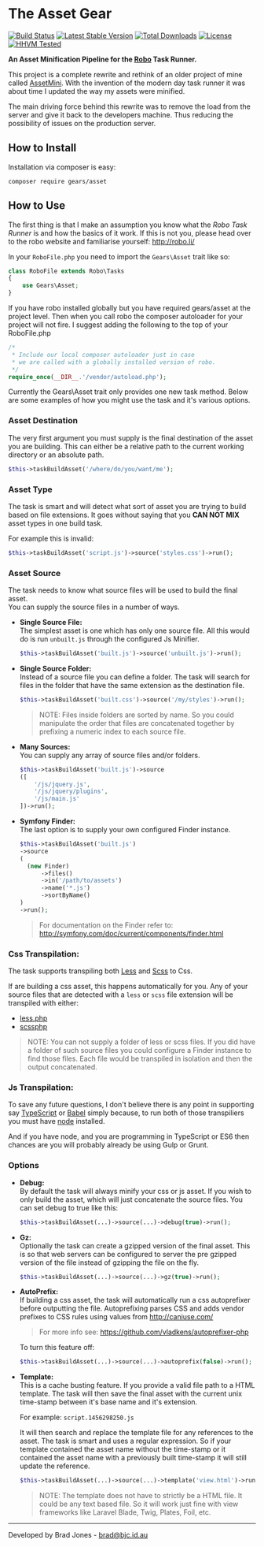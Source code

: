 The Asset Gear
================================================================================
[![Build Status](https://travis-ci.org/phpgearbox/asset.svg?branch=master)](https://travis-ci.org/phpgearbox/asset)
[![Latest Stable Version](https://poser.pugx.org/gears/asset/v/stable.svg)](https://packagist.org/packages/gears/asset)
[![Total Downloads](https://poser.pugx.org/gears/asset/downloads.svg)](https://packagist.org/packages/gears/asset)
[![License](https://poser.pugx.org/gears/asset/license.svg)](https://packagist.org/packages/gears/asset)
[![HHVM Tested](http://hhvm.h4cc.de/badge/gears/asset.svg?style=flat)](http://hhvm.h4cc.de/package/gears/asset)

**An Asset Minification Pipeline for the [Robo](http://robo.li/) Task Runner.**

This project is a complete rewrite and rethink of an older project of mine
called [AssetMini](https://github.com/brad-jones/assetmini). With the invention
of the modern day task runner it was about time I updated the way my assets
were minified.

The main driving force behind this rewrite was to remove the load from the
server and give it back to the developers machine. Thus reducing the possibility
of issues on the production server.

How to Install
--------------------------------------------------------------------------------
Installation via composer is easy:

	composer require gears/asset

How to Use
--------------------------------------------------------------------------------
The first thing is that I make an assumption you know what the
_Robo Task Runner_ is and how the basics of it work. If this is not you,
please head over to the robo website and familiarise yourself: http://robo.li/

In your ```RoboFile.php``` you need to import the ```Gears\Asset``` trait like so:

```php
class RoboFile extends Robo\Tasks
{
	use Gears\Asset;
}
```

If you have robo installed globally but you have required gears/asset at the
project level. Then when you call robo the composer autoloader for your project
will not fire. I suggest adding the following to the top of your RoboFile.php

```php
/*
 * Include our local composer autoloader just in case
 * we are called with a globally installed version of robo.
 */
require_once(__DIR__.'/vendor/autoload.php');
```

Currently the Gears\Asset trait only provides one new task method.
Below are some examples of how you might use the task and it's various options.

### Asset Destination
The very first argument you must supply is the final destination of the asset
you are building. This can either be a relative path to the current working
directory or an absolute path.

```php
$this->taskBuildAsset('/where/do/you/want/me');
```

### Asset Type
The task is smart and will detect what sort of asset you are trying to build
based on file extensions. It goes without saying that you __CAN NOT MIX__
asset types in one build task.

For example this is invalid:

```php
$this->taskBuildAsset('script.js')->source('styles.css')->run();
```

### Asset Source
The task needs to know what source files will be used to build the final asset.  
You can supply the source files in a number of ways.

* __Single Source File:__  
  The simplest asset is one which has only one source file.
  All this would do is run ```unbuilt.js``` through the configured Js Minifier.

  ```php
  $this->taskBuildAsset('built.js')->source('unbuilt.js')->run();
  ```

* __Single Source Folder:__  
  Instead of a source file you can define a folder.
  The task will search for files in the folder that have the same extension as
  the destination file.

  ```php
  $this->taskBuildAsset('built.css')->source('/my/styles')->run();
  ```

  > NOTE: Files inside folders are sorted by name. So you could manipulate the
  > order that files are concatenated together by prefixing a numeric index to
  > each source file.

* __Many Sources:__  
  You can supply any array of source files and/or folders.

  ```php
  $this->taskBuildAsset('built.js')->source
  ([
	  '/js/jquery.js',
	  '/js/jquery/plugins',
	  '/js/main.js'
  ])->run();
  ```

* __Symfony Finder:__  
  The last option is to supply your own configured Finder instance.

  ```php
  $this->taskBuildAsset('built.js')
  ->source
  (
  	(new Finder)
		->files()
  		->in('/path/to/assets')
  		->name('*.js')
  		->sortByName()
  )
  ->run();
  ```

  > For documentation on the Finder refer to:
  > http://symfony.com/doc/current/components/finder.html

### Css Transpilation:
The task supports transpiling both [Less](http://lesscss.org/)
and [Scss](http://sass-lang.com/) to Css.

If are building a css asset, this happens automatically for you.
Any of your source files that are detected with a ```less``` or ```scss``` file
extension will be transpiled with either:

* [less.php](https://github.com/oyejorge/less.php)
* [scssphp](https://github.com/leafo/scssphp)

> NOTE: You can not supply a folder of less or scss files.
> If you did have a folder of such source files you could configure a Finder
> instance to find those files. Each file would be transpiled in isolation and
> then the output concatenated.

### Js Transpilation:
To save any future questions, I don't believe there is any point in supporting
say [TypeScript](http://www.typescriptlang.org/) or [Babel](https://babeljs.io/)
simply because, to run both of those transpiliers you must have
[node](https://nodejs.org) installed.

And if you have node, and you are programming in TypeScript or ES6 then chances
are you will probably already be using Gulp or Grunt.

### Options

* __Debug:__  
  By default the task will always minify your css or js asset. If you wish to
  only build the asset, which will just concatenate the source files. You can
  set debug to true like this:

  ```php
  $this->taskBuildAsset(...)->source(...)->debug(true)->run();
  ```

* __Gz:__  
  Optionally the task can create a gzipped version of the final asset. This is
  so that web servers can be configured to server the pre gzipped version of the
  file instead of gzipping the file on the fly.

  ```php
  $this->taskBuildAsset(...)->source(...)->gz(true)->run();
  ```

* __AutoPrefix:__  
  If building a css asset, the task will automatically run a css autoprefixer
  before outputting the file. Autoprefixing parses CSS and adds vendor prefixes
  to CSS rules using values from http://caniuse.com/

  > For more info see: https://github.com/vladkens/autoprefixer-php

  To turn this feature off:

  ```php
  $this->taskBuildAsset(...)->source(...)->autoprefix(false)->run();
  ```

* __Template:__  
  This is a cache busting feature. If you provide a valid file path to a HTML
  template. The task will then save the final asset with the current unix
  time-stamp between it's base name and it's extension.

  For example: ```script.1456298250.js```

  It will then search and replace the template file for any references to the
  asset. The task is smart and uses a regular expression. So if your template
  contained the asset name without the time-stamp or it contained the asset name
  with a previously built time-stamp it will still update the reference.

  ```php
  $this->taskBuildAsset(...)->source(...)->template('view.html')->run();
  ```

  > NOTE: The template does not have to strictly be a HTML file. It could be any
  > text based file. So it will work just fine with view frameworks like
  > Laravel Blade, Twig, Plates, Foil, etc.

--------------------------------------------------------------------------------
Developed by Brad Jones - brad@bjc.id.au
